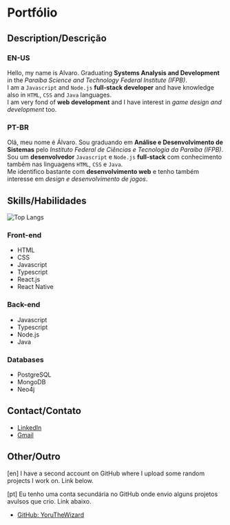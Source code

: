 ﻿# Portfólio
## Description/Descrição
### EN-US
Hello, my name is Alvaro. Graduating **Systems Analysis and Development** in the *Paraíba Science and Technology Federal Institute (IFPB)*.<br>
I am a `Javascript` and `Node.js` **full-stack developer** and have knowledge also in `HTML`, `CSS` and `Java` languages.<br>
I am very fond of **web development** and I have interest in *game design and development* too. 
### PT-BR
Olá, meu nome é Álvaro. Sou graduando em **Análise e Desenvolvimento de Sistemas** pelo *Instituto Federal de Ciências e Tecnologia da Paraíba (IFPB)*.<br>
Sou um **desenvolvedor** `Javascript` e `Node.js` **full-stack** com conhecimento também nas linguagens `HTML`, `CSS` e `Java`.<br>
Me identifico bastante com **desenvolvimento web** e tenho também interesse em *design e desenvolvimento de jogos*.

## Skills/Habilidades
![Top Langs](https://github-readme-stats.vercel.app/api/top-langs/?username=Alv4r0Dev13&layout=compact&theme=tokyonight)

### Front-end
- HTML
- CSS
- Javascript
- Typescript
- React.js
- React Native

### Back-end
- Javascript
- Typescript
- Node.js
- Java

### Databases
- PostgreSQL
- MongoDB
- Neo4j

## Contact/Contato
- [LinkedIn](https://www.linkedin.com/in/álvaro-frade-b96369217/)
- [Gmail](mailto:alvarorenancf00@gmail.com)

## Other/Outro
[en] I have a second account on GitHub where I upload some random projects I work on. Link below.

[pt] Eu tenho uma conta secundária no GitHub onde envio alguns projetos avulsos que crio. Link abaixo.

- [GitHub: YoruTheWizard](https://www.github.com/YoruTheWizard)
